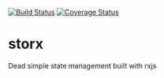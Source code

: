 [![Build Status](https://travis-ci.org/whapky/storx.svg?branch=master)](https://travis-ci.org/whapky/storx.svg?branch=master)
[![Coverage Status](https://coveralls.io/repos/github/whapky/storx/badge.svg?branch=master)](https://coveralls.io/github/whapky/storx?branch=master)

# storx
Dead simple state management built with rxjs
